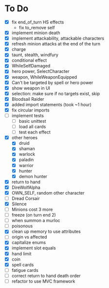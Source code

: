 # To Do

- [x] fix end_of_turn HS effects
  - fix to_remove self
- [x] implement minion death
- [x] implement attackability, attackable characters
- [x] refresh minion attacks at the end of the turn
- [x] charge
- [x] taunt, stealth, windfury
- [x] conditional effect
- [x] WhileSelfDamaged
- [x] hero power, SelectCharacter
- [x] weapon, WhileWeaponEquipped
- [x] Can't be targeted by spell or hero power
- [x] show weapon in UI
- [x] selection: make sure if no targets exist, skip
- [x] Bloodsail Raider
- [x] added import statements (took ~1 hour)
- [x] fix circular imports  
- [ ] implement tests
  - [ ] basic unittest
  - [ ] load all cards
  - [ ] test each effect
- [x] other heroes
  - [x] druid
  - [x] shaman
  - [x] warlock
  - [x] paladin
  - [x] warrior
  - [x] hunter
  - [x] demon hunter
- [x] return to hand
- [x] DireWolfAlpha
- [x] OWN_SELF, random other character
- [ ] Dread Corsair
- [x] Silence
- [ ] Minions cost 3 more
- [ ] freeze (on turn end 2)
- [ ] when summon a murloc 
- [ ] poisonous
- [x] clean up memory to use attributes
- [ ] origin vs affected
- [x] capitalize enums
- [x] implement slot equals
- [x] hand limit
- [x] coin
- [x] spell cards
- [ ] fatigue cards
- [ ] correct return to hand death order
- [ ] refactor to use MVC framework